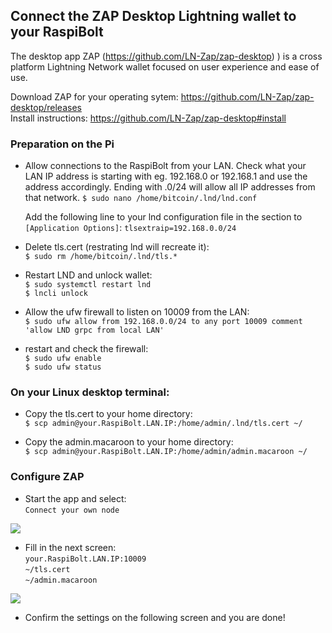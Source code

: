 

## Connect the ZAP Desktop Lightning wallet to your RaspiBolt


The desktop app ZAP (https://github.com/LN-Zap/zap-desktop)
) is a cross platform Lightning Network wallet focused on user experience and ease of use.

Download ZAP for your operating sytem:
https://github.com/LN-Zap/zap-desktop/releases  
Install instructions: https://github.com/LN-Zap/zap-desktop#install


### Preparation on the Pi

* Allow connections to the RaspiBolt from your LAN. Check what your LAN IP address is starting with eg. 192.168.0 or 192.168.1 and use the address accordingly. Ending with .0/24 will allow all IP addresses from that network.
    `$ sudo nano /home/bitcoin/.lnd/lnd.conf`  

    Add the following line to your lnd configuration file in the section to `[Application Options]`:
  ```tlsextraip=192.168.0.0/24```
* Delete tls.cert (restrating lnd will recreate it):  
    `$ sudo rm /home/bitcoin/.lnd/tls.*`

* Restart LND and unlock wallet:  
  `$ sudo systemctl restart lnd`  
  `$ lncli unlock` 

* Allow the ufw firewall to listen on 10009 from the LAN:  
  `$ sudo ufw allow from 192.168.0.0/24 to any port 10009 comment 'allow LND grpc from local LAN'`

 * restart and check the firewall:  
  `$ sudo ufw enable`  
  `$ sudo ufw status`


### On your Linux desktop terminal:  

* Copy the tls.cert to your home directory:  
  `$ scp admin@your.RaspiBolt.LAN.IP:/home/admin/.lnd/tls.cert ~/`

* Copy the admin.macaroon to your home directory:  
`$ scp admin@your.RaspiBolt.LAN.IP:/home/admin/admin.macaroon ~/`

### Configure ZAP

* Start the app and select:  
```Connect your own node```

![](zap1.png)


* Fill in the next screen:  
`your.RaspiBolt.LAN.IP:10009`  
`~/tls.cert`  
`~/admin.macaroon`  

![](zap2.png)

* Confirm the settings on the following screen and you are done!

